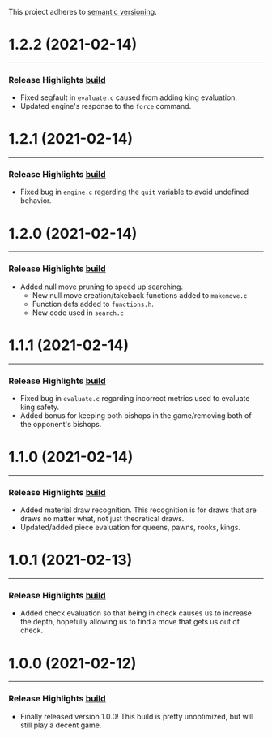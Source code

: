 This project adheres to [semantic versioning](https://semver.org/).

# 1.2.2 (2021-02-14)
***
### Release Highlights [build]()
* Fixed segfault in `evaluate.c` caused from adding king evaluation.
* Updated engine's response to the `force` command.

# 1.2.1 (2021-02-14)
***
### Release Highlights [build](https://github.com/nate-browne/NotARook-ie/tree/ba30689db25fb2a4a3b8adb059fe3ed33c234bb3)
* Fixed bug in `engine.c` regarding the `quit` variable to avoid undefined behavior.

# 1.2.0 (2021-02-14)
***
### Release Highlights [build](https://github.com/nate-browne/NotARook-ie/tree/cb1d0d9c71bc9a9aec28fdfbef4c3e9ede5cc565)
* Added null move pruning to speed up searching.
  * New null move creation/takeback functions added to `makemove.c`
  * Function defs added to `functions.h`.
  * New code used in `search.c`

# 1.1.1 (2021-02-14)
***
### Release Highlights [build](https://github.com/nate-browne/NotARook-ie/tree/6e990166adf546c3c5f80efcae50561a1d47fdf7)
* Fixed bug in `evaluate.c` regarding incorrect metrics
used to evaluate king safety.
* Added bonus for keeping both bishops in the game/removing
both of the opponent's bishops.

# 1.1.0 (2021-02-14)
***
### Release Highlights [build](https://github.com/nate-browne/NotARook-ie/tree/3ada7d6998150a7f11a1019680a6afe86881289b)
* Added material draw recognition. This recognition is for
draws that are draws no matter what, not just theoretical draws.
* Updated/added piece evaluation for queens, pawns, rooks, kings.

# 1.0.1 (2021-02-13)
***
### Release Highlights [build](https://github.com/nate-browne/NotARook-ie/tree/2e00a7559df6eec1f6093c11ac9c2ed7de26d871)
* Added check evaluation so that being in check causes us to
increase the depth, hopefully allowing us to find a move that gets us out of check.

# 1.0.0 (2021-02-12)
***
### Release Highlights [build](https://github.com/nate-browne/NotARook-ie/tree/224235d81411935fbe8663e8b21eba9c97f224da)
* Finally released version 1.0.0! This build is pretty unoptimized, but will still play a decent game.
